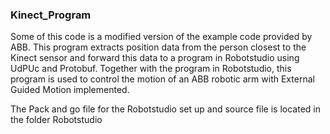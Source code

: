 ### Kinect_Program

Some of this code is a modified version of the example code provided by ABB. 
This program extracts position data from the person closest to the Kinect sensor and forward this data to a program
in Robotstudio using UdPUc and Protobuf. 
Together with the program in Robotstudio, this program is used to control the motion of an ABB robotic arm with 
External Guided Motion implemented.

The Pack and go file for the Robotstudio set up and source file is located in the folder Robotstudio
